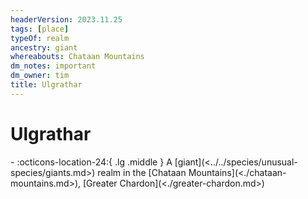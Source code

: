```yaml
---
headerVersion: 2023.11.25
tags: [place]
typeOf: realm
ancestry: giant
whereabouts: Chataan Mountains
dm_notes: important
dm_owner: tim
title: Ulgrathar
---
```

# Ulgrathar
<div class="grid cards ext-narrow-margin ext-one-column" markdown>
-    :octicons-location-24:{ .lg .middle } A [giant](<../../species/unusual-species/giants.md>) realm in the [Chataan Mountains](<./chataan-mountains.md>), [Greater Chardon](<./greater-chardon.md>)  
</div>


